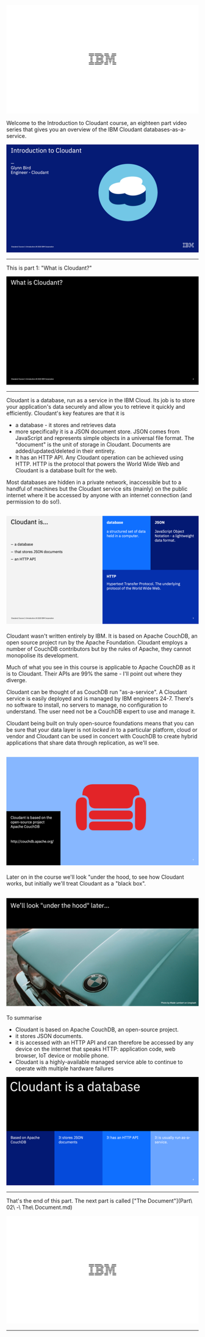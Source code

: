 ![](slides/Slide0.png)

Welcome to the Introduction to Cloudant course, an eighteen part video series that gives you an overview of the IBM Cloudant databases-as-a-service.

![](slides/Slide1.png)


---

This is part 1: "What is Cloudant?"

![](slides/Slide4.png)

--- 

Cloudant is a database, run as a service in the IBM Cloud. Its job is to store your application's data securely and allow you to retrieve it quickly and efficiently. Cloudant's key features are that it is 

- a database - it stores and retrieves data
- more specifically it is a JSON document store. JSON comes from JavaScript and represents simple objects in a universal file format. The "document" is the unit of storage in Cloudant. Documents are added/updated/deleted in their entirety.
- It has an HTTP API. Any Cloudant operation can be achieved using HTTP. HTTP is the protocol that powers the World Wide Web and Cloudant is a  database built for the web.

Most databases are hidden in a private network, inaccessible but to a handful of machines but the Cloudant service sits (mainly) on the public internet where it be accessed by anyone with an internet connection (and permission to do so!).

![](slides/Slide5.png)
---

Cloudant wasn't written entirely by IBM. It is based on Apache CouchDB, an open source project run by the Apache Foundation. Cloudant employs a number of CouchDB contributors but by the rules of Apache, they cannot monopolise its development.

Much of what you see in this course is applicable to Apache CouchDB as it is to Cloudant. Their APIs are 99% the same - I'll point out where they diverge.

Cloudant can be thought of as CouchDB run "as-a-service". A Cloudant service is easily deployed and is managed by IBM engineers 24-7. There's no software to install, no servers to manage, no configuration to understand. The user need not be a CouchDB expert to use and manage it.

Cloudant being built on truly open-source foundations means that you can be sure that your data layer is not _locked in_ to a particular platform, cloud or vendor and Cloudant can be used in concert with CouchDB to create hybrid applications that share data through replication, as we'll see.

![](slides/Slide6.png)
---

Later on in the course we'll look "under the hood, to see how Cloudant works, but initially we'll treat Cloudant as a "black box".

![](slides/Slide7.png)
---

To summarise

- Cloudant is based on Apache CouchDB, an open-source project.
- it stores JSON documents.
- it is accessed with an HTTP API and can therefore be accessed by any device on the internet that speaks HTTP: application code, web browser, IoT device or mobile phone.
- Cloudant is a highly-available managed service able to continue to operate with multiple hardware failures

![](slides/Slide8.png)

---

That's the end of this part. The next part is called ["The Document"](Part\ 02\ -\ The\ Document.md)
 
![](slides/Slide0.png)

---

 

